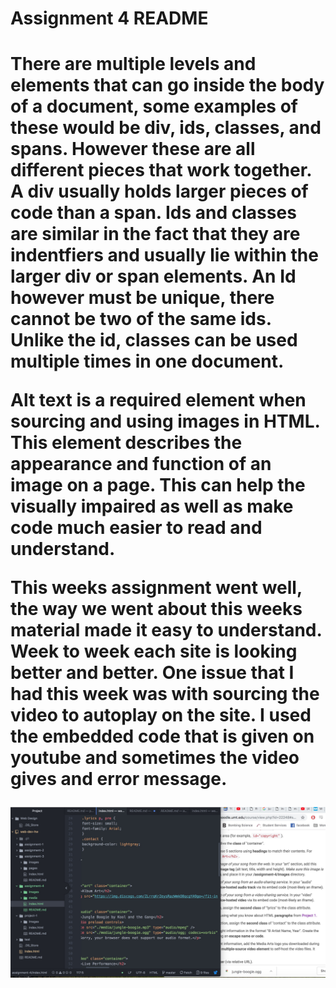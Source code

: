 <h1> Assignment 4 README <h1/>
<p>There are multiple levels and elements that can go inside the body of a document, some examples of these would be div, ids, classes, and spans. However these are all different pieces that work together. A div usually holds larger pieces of code than a span. Ids and classes are similar in the fact that they are indentfiers and usually lie within the larger div or span elements. An Id however must be unique, there cannot be two of the same ids. Unlike the id, classes can be used multiple times in one document.<p/>
<p> Alt text is a required element when sourcing and using images in HTML. This element describes the appearance and function of an image on a page. This can help the visually impaired as well as make code much easier to read and understand.<p/>
<p>This weeks assignment went well, the way we went about this weeks material made it easy to understand. Week to week each site is looking better and better. One issue that I had this week was with sourcing the video to autoplay on the site. I used the embedded code that is given on youtube and sometimes the video gives and error message.
  <p/>

  <img src="./images/assignment-4.jpg" />
